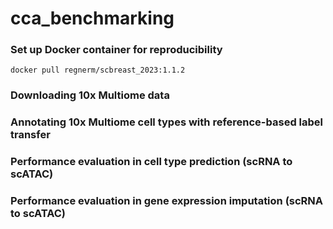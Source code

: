# cca_benchmarking

### Set up Docker container for reproducibility
`docker pull regnerm/scbreast_2023:1.1.2` 

### Downloading 10x Multiome data

### Annotating 10x Multiome cell types with reference-based label transfer

### Performance evaluation in cell type prediction (scRNA to scATAC)

### Performance evaluation in gene expression imputation (scRNA to scATAC)


